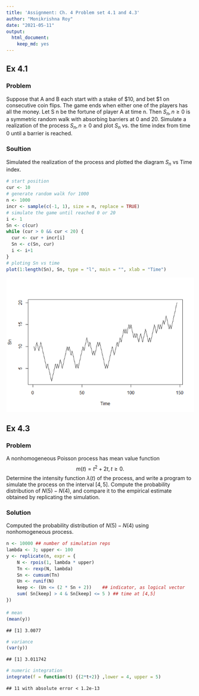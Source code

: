 ```yaml
---
title: 'Assignment: Ch. 4 Problem set 4.1 and 4.3'
author: "Monikrishna Roy"
date: "2021-05-11"
output: 
  html_document:
    keep_md: yes
---
```




## Ex 4.1

### Problem
Suppose that A and B each start with a stake of $10, and bet $1 on consecutive coin flips. The game ends when either one of the players has all the money. Let S n be the fortune of player A at time n. Then ${S_n , n ≥ 0}$ is a symmetric random walk with absorbing barriers at 0 and 20. Simulate a realization of the process ${S_n , n ≥ 0}$ and plot $S_n$ vs. the time index from time 0 until a barrier is reached.

### Soultion

Simulated the realization of the process and plotted the diagram $S_n$ vs Time index.


```r
# start position
cur <- 10
# generate random walk for 1000
n <- 1000
incr <- sample(c(-1, 1), size = n, replace = TRUE)
# simulate the game until reached 0 or 20
i <- 1
Sn <- c(cur)
while (cur > 0 && cur < 20) {
  cur <- cur + incr[i]
  Sn <- c(Sn, cur)
  i <- i+1
}
# ploting Sn vs time
plot(1:length(Sn), Sn, type = "l", main = "", xlab = "Time")
```

![](README_figs/README-4-unnamed-chunk-1-1.png)<!-- -->

## Ex 4.3

### Problem

A nonhomogeneous Poisson process has mean value function
$$m(t) = t^2 + 2t, t ≥ 0.$$
Determine the intensity function $λ(t)$ of the process, and write a program to simulate the process on the interval $[4, 5]$. Compute the probability distribution of $N (5) − N (4)$, and compare it to the empirical estimate obtained by replicating the simulation.

### Solution

Computed the probability distribution of $N(5)-N(4)$ using nonhomogeneous process.


```r
n <- 10000 ## number of simulation reps
lambda <- 3; upper <- 100
y <- replicate(n, expr = {
    N <- rpois(1, lambda * upper)
    Tn <- rexp(N, lambda)
    Sn <- cumsum(Tn)
    Un <- runif(N)
    keep <- (Un <= (2 * Sn + 2))    ## indicator, as logical vector
    sum( Sn[keep] > 4 & Sn[keep] <= 5 ) ## time at [4,5]
})

# mean
(mean(y))
```

```
## [1] 3.0077
```

```r
# variance
(var(y))
```

```
## [1] 3.011742
```

```r
# numeric integration
integrate(f = function(t) {(2*t+2)} ,lower = 4, upper = 5)
```

```
## 11 with absolute error < 1.2e-13
```
